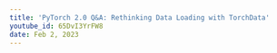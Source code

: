 ```yaml
---
title: 'PyTorch 2.0 Q&A: Rethinking Data Loading with TorchData'
youtube_id: 65DvI3YrFW8
date: Feb 2, 2023
---
```

